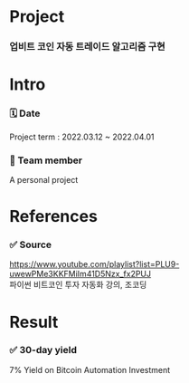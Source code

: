 # Project 
### 업비트 코인 자동 트레이드 알고리즘 구현


# Intro 
### 🗓️ Date 
Project term : 2022.03.12 ~ 2022.04.01 </br>
### 👥 Team member 
  A personal project <br/>
  
  
# References
### ✅ Source 
https://www.youtube.com/playlist?list=PLU9-uwewPMe3KKFMiIm41D5Nzx_fx2PUJ <br/>
파이썬 비트코인 투자 자동화 강의, 조코딩
 
# Result
### ✅ 30-day yield
7% Yield on Bitcoin Automation Investment
